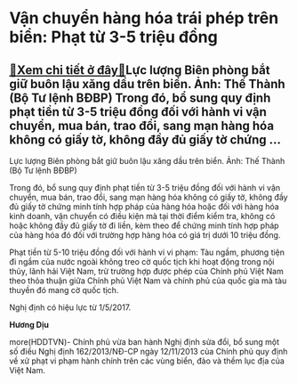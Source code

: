 Vận chuyển hàng hóa trái phép trên biển: Phạt từ 3-5 triệu đồng
===============================================================

[:gift:Xem chi tiết ở đây:gift:](https://hddtvn.com/van-chuyen-hang-hoa-trai-phep-tren-bien-phat-tu-3-5-trieu-dong-2/)Lực lượng Biên phòng bắt giữ buôn lậu xăng dầu trên biển. Ảnh: Thế Thành (Bộ Tư lệnh BĐBP) Trong đó, bổ sung quy định phạt tiền từ 3-5 triệu đồng đối với hành vi vận chuyển, mua bán, trao đổi, sang mạn hàng hóa không có giấy tờ, không đầy đủ giấy tờ chứng …
-----------------------------------------------------------------------------------------------------------------------------------------------------------------------------------------------------------------------------------------------------------------







 






 Lực lượng Biên phòng bắt giữ buôn lậu xăng dầu trên biển. Ảnh: Thế Thành (Bộ Tư lệnh BĐBP) 


Trong đó, bổ sung quy định phạt tiền từ 3-5 triệu đồng đối với hành vi vận chuyển, mua bán, trao đổi, sang mạn hàng hóa không có giấy tờ, không đầy đủ giấy tờ chứng minh tính hợp pháp của hàng hóa hoặc đối với hàng hóa kinh doanh, vận chuyển có điều kiện mà tại thời điểm kiểm tra, không có hoặc không đầy đủ giấy tờ đi liền, kèm theo để chứng minh tính hợp pháp của hàng hóa đó đối với trường hợp hàng hóa có giá trị dưới 10 triệu đồng.


Phạt tiền từ 5-10 triệu đồng đối với hành vi vi phạm: Tàu ngầm, phương tiện đi ngầm của nước ngoài không treo cờ quốc tịch khi hoạt động trong nội thủy, lãnh hải Việt Nam, trừ trường hợp được phép của Chính phủ Việt Nam theo thỏa thuận giữa Chính phủ Việt Nam và chính phủ của quốc gia mà tàu thuyền đó mang cờ quốc tịch.


Nghị định có hiệu lực từ 1/5/2017.






**Hương Dịu**



more(HDDTVN)- Chính phủ vừa ban hành Nghị định sửa đổi, bổ sung một số điều Nghị định 162/2013/NĐ-CP ngày 12/11/2013 của Chính phủ quy định về xử phạt vi phạm hành chính trên các vùng biển, đảo và thềm lục địa của Việt Nam.

